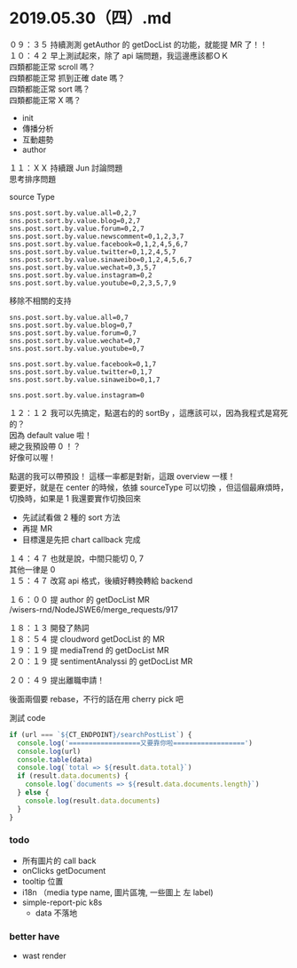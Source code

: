 # 2019.05.30（四）.md

０９：３５ 持續測測 getAuthor 的 getDocList 的功能，就能提 MR 了！！  
１０：４２ 早上測試起來，除了 api 端問題，我這邊應該都ＯＫ  
四類都能正常 scroll 嗎？  
四類都能正常 抓到正確 date 嗎？  
四類都能正常 sort 嗎？  
四類都能正常 X 嗎？  
- init
- 傳播分析
- 互動趨勢
- author 

１１：ＸＸ 持續跟 Jun 討論問題  
思考排序問題   

source Type
```
sns.post.sort.by.value.all=0,2,7
sns.post.sort.by.value.blog=0,2,7
sns.post.sort.by.value.forum=0,2,7
sns.post.sort.by.value.newscomment=0,1,2,3,7
sns.post.sort.by.value.facebook=0,1,2,4,5,6,7
sns.post.sort.by.value.twitter=0,1,2,4,5,7
sns.post.sort.by.value.sinaweibo=0,1,2,4,5,6,7
sns.post.sort.by.value.wechat=0,3,5,7
sns.post.sort.by.value.instagram=0,2
sns.post.sort.by.value.youtube=0,2,3,5,7,9
```


移除不相關的支持
```
sns.post.sort.by.value.all=0,7
sns.post.sort.by.value.blog=0,7
sns.post.sort.by.value.forum=0,7
sns.post.sort.by.value.wechat=0,7
sns.post.sort.by.value.youtube=0,7

sns.post.sort.by.value.facebook=0,1,7
sns.post.sort.by.value.twitter=0,1,7
sns.post.sort.by.value.sinaweibo=0,1,7

sns.post.sort.by.value.instagram=0
```

１２：１２ 我可以先搞定，點選右的的 sortBy ，這應該可以，因為我程式是寫死的？   
因為 default value 啦！  
總之我預設帶 0 ！？  
好像可以喔！  

點選的我可以帶預設！ 這樣一率都是對新，這跟 overview 一樣！  
要更好，就是在 center 的時候，依據 sourceType 可以切換 ，但這個最麻煩時，切換時，如果是 1 我還要實作切換回來  

- 先試試看做 2 種的 sort 方法
- 再提 MR
- 目標還是先把 chart callback 完成

１４：４７ 也就是說，中間只能切 0, 7  
其他一律是 0  
１５：４７ 改寫 api 格式，後續好轉換轉給 backend  

１６：００ 提 author 的 getDocList MR  
/wisers-rnd/NodeJSWE6/merge_requests/917  

１８：１３ 開發了熱詞  
１８：５４ 提 cloudword getDocList 的 MR  
１９：１９ 提 mediaTrend 的 getDocList MR  
２０：１９ 提 sentimentAnalyssi 的 getDocList MR  

２０：４９ 提出離職申請！  

後面兩個要 rebase，不行的話在用 cherry pick 吧  

測試 code
```js
if (url === `${CT_ENDPOINT}/searchPostList`) {
  console.log('==================又要靠你啦==================')
  console.log(url)
  console.table(data)
  console.log(`total => ${result.data.total}`)
  if (result.data.documents) {
    console.log(`documents => ${result.data.documents.length}`)
  } else {
    console.log(result.data.documents)
  }
}
```


### todo
- 所有圖片的 call back
- onClicks getDocument 
- tooltip 位置
- i18n （media type name, 圖片區塊, 一些圖上 左 label)
- simple-report-pic k8s
  - data 不落地

### better have
- wast render
